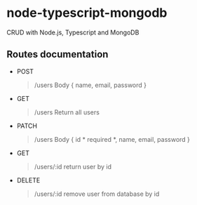 # node-typescript-mongodb
CRUD with Node.js, Typescript and MongoDB

## Routes documentation
- POST
   > /users 
    > Body { name, email, password }
    
- GET
   > /users
    > Return all users
- PATCH
  > /users
    > Body { id * required *, name, email, password }
  
- GET
  > /users/:id
    > return user by id
    
- DELETE
  > /users/:id
    > remove user from database by id
